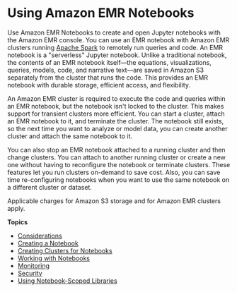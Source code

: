 # Using Amazon EMR Notebooks<a name="emr-managed-notebooks"></a>

Use Amazon EMR Notebooks to create and open Jupyter notebooks with the Amazon EMR console\. You can use an EMR notebook with Amazon EMR clusters running [Apache Spark](https://aws.amazon.com/emr/features/spark/) to remotely run queries and code\. An EMR notebook is a "serverless" Jupyter notebook\. Unlike a traditional notebook, the contents of an EMR notebook itself—the equations, visualizations, queries, models, code, and narrative text—are saved in Amazon S3 separately from the cluster that runs the code\. This provides an EMR notebook with durable storage, efficient access, and flexibility\. 

An Amazon EMR cluster is required to execute the code and queries within an EMR notebook, but the notebook isn't locked to the cluster\. This makes support for transient clusters more efficient\. You can start a cluster, attach an EMR notebook to it, and terminate the cluster\. The notebook still exists, so the next time you want to analyze or model data, you can create another cluster and attach the same notebook to it\.

You can also stop an EMR notebook attached to a running cluster and then change clusters\. You can attach to another running cluster or create a new one without having to reconfigure the notebook or terminate clusters\. These features let you run clusters on\-demand to save cost\. Also, you can save time re\-configuring notebooks when you want to use the same notebook on a different cluster or dataset\.

Applicable charges for Amazon S3 storage and for Amazon EMR clusters apply\.

**Topics**
+ [Considerations](emr-managed-notebooks-considerations.md)
+ [Creating a Notebook](emr-managed-notebooks-create.md)
+ [Creating Clusters for Notebooks](emr-managed-notebooks-cluster.md)
+ [Working with Notebooks](emr-managed-notebooks-working-with.md)
+ [Monitoring](emr-managed-notebooks-spark-monitor.md)
+ [Security](emr-managed-notebooks-security.md)
+ [Using Notebook\-Scoped Libraries](emr-managed-notebooks-scoped-libraries.md)